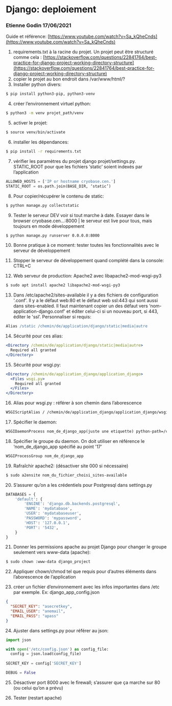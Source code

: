 # Django: deploiement
### Etienne Godin 17/06/2021

Guide et référence: [https://www.youtube.com/watch?v=Sa_kQheCnds](https://www.youtube.com/watch?v=Sa_kQheCnds)

1. requirements.txt à la racine du projet. Un projet peut être structuré comme cela : [https://stackoverflow.com/questions/22841764/best-practice-for-django-project-working-directory-structure](https://stackoverflow.com/questions/22841764/best-practice-for-django-project-working-directory-structure)
2. copier le projet au bon endroit dans /var/www/html/?
3. Installer python divers:
```sh
$ pip install python3-pip, python3-venv
```
4. créer l’environnement virtuel python: 
```sh
$ python3 -m venv projet_path/venv
```
5. activer le projet: 
```sh
$ source venv/bin/activate
```

6. installer les dépendances: 
```sh
$ pip install -r requirements.txt
```

7. vérifier les paramètres du projet django projet/settings.py. STATIC_ROOT pour que les fichiers ‘static’ soient indexés par l’application
```python
ALLOWED_HOSTS = ['IP or hostname cryobase.cen.']
STATIC_ROOT = os.path.join(BASE_DIR, ‘static’)
```

8. Pour copier/récupérer le contenu de static: 
```sh
$ python manage.py collectstatic
```

9. Tester le serveur DEV voir si tout marche à date. Essayer dans le browser cryobase.cen…:8000 | le serveur est live pour tous, mais toujours en mode développement
```sh
$ python manage.py runserver 0.0.0.0:8000
``` 
10. Bonne pratique à ce moment: tester toutes les fonctionnalités avec le serveur de développement

11. Stopper le serveur de développement quand complété dans la console: CTRL+C

12. Web serveur de production: Apache2 avec libapache2-mod-wsgi-py3
```sh
$ sudo apt install apache2 libapache2-mod-wsgi-py3
```

13. Dans /etc/apache2/sites-available il y a des fichiers de configuration '.conf'. Il y a le défaut web:80 et le défaut web ssl:443 qui sont aussi dans sites-enabled. Il faut maintenant copier un des défaut vers ‘nom-application-django.conf' et éditer celui-ci si un nouveau port, si 443, éditer le 'ssl’. Personnaliser si requis:

```apache
Alias /static /chemin/de/application/django/static|media|autre
```

14. Sécurité pour ces alias:

```apache
<Directory /chemin/de/application/django/static|media|autre>
  Required all granted
</Directory>
```

15. Sécurité pour wsgi.py:

```apache
<Directory /chemin/de/application_django/application_django>
  <Files wsgi.py>
    Required all granted
  </Files>
</Directory>
```

16. Alias pour wsgi.py : référer à son chemin dans l’aborescence

```apache
WSGIScriptAlias / /chemin/de/application_django/application_django/wsgi.py>
```
17. Spécifier le daemon:

```apache
WSGIDaemonProcess nom_de_django_app(juste une etiquette) python-path=/chemin/de/application_django python-home=/chemin/ou/se/trouve/le/venv
```

18. Spécifier le groupe du daemon. On doit utiliser en référence le ‘nom_de_django_app spécifié au point '17’

```apache
WSGIProcessGroup nom_de_django_app
```

19. Rafraîchir apache2: (désactiver site 000 si nécessaire)

```sh
$ sudo a2ensite nom_du_fichier_choisi_sites-available
```

20. S’assurer qu’on a les crédentiels pour Postgresql dans settings.py

```python
DATABASES = {
    'default': {
        'ENGINE': 'django.db.backends.postgresql',
        'NAME': 'mydatabase',
        'USER': 'mydatabaseuser',
        'PASSWORD': 'mypassword',
        'HOST': '127.0.0.1',
        'PORT': '5432',
    }
}
```

21. Donner les permissions apache au projet Django pour changer le groupe seulement vers www-data (apache):

```sh
$ sudo chown :www-data django_project 
```

22. Appliquer chown/chmod tel que requis pour d’autres éléments dans l’aborescence de l’application

23. créer un fichier d’environnement avec les infos importantes dans /etc par exemple. Ex: django_app_config.json

```json
{
  "SECRET_KEY": "asecretkey",
  "EMAIL_USER": "anemail",
  "EMAIL_PASS": "apass"
}
```

24. Ajuster dans settings.py pour référer au json:

```python
import json

with open('/etc/config.json') as config_file:
  config = json.load(config_file)
  
SECRET_KEY = config['SECRET_KEY']

DEBUG = False
```

25. Désactiver port 8000 avec le firewall; s’assurer que ça marche sur 80 (ou celui qu’on a prévu)

26. Tester (restart apache)

